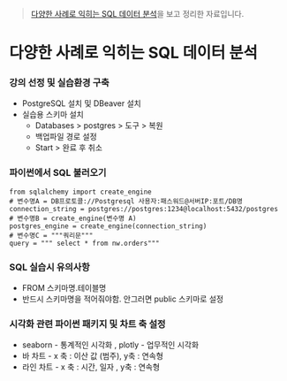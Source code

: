 > [다양한 사례로 익히는 SQL 데이터 분석](https://www.inflearn.com/course/%EB%8D%B0%EC%9D%B4%ED%84%B0%EB%B6%84%EC%84%9D-sql-%EC%82%AC%EB%A1%80%EC%A4%91%EC%8B%AC)을 보고 정리한 자료입니다.

# 다양한 사례로 익히는 SQL 데이터 분석
### 강의 선정 및 실습환경 구축
- PostgreSQL 설치 및 DBeaver 설치
- 실습용 스키마 설치
  - Databases > postgres > 도구 > 복원 
  - 백업파일 경로 설정
  - Start > 완료 후 취소
### 파이썬에서 SQL 불러오기
```
from sqlalchemy import create_engine
# 변수명A = DB프로토콜://Postgresql 사용자:패스워드@서버IP:포트/DB명
connection_string = postgres://postgres:1234@localhost:5432/postgres
# 변수명B = create_engine(변수명 A)
postgres_engine = create_engine(connection_string)
# 변수명C = """쿼리문"""
query = """ select * from nw.orders"""
```
### SQL 실습시 유의사항
- FROM 스키마명.테이블명
- 반드시 스키마명을 적어줘야함. 안그러면 public 스키마로 설정
### 시각화 관련 파이썬 패키지 및 차트 축 설정
- seaborn - 통계적인 시각화 , plotly - 업무적인 시각화
- 바 차트 - x 축 : 이산 값 (범주), y축 : 연속형
- 라인 차트 - x 축 : 시간, 일자 , y축 : 연속형